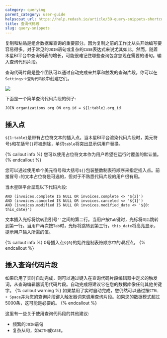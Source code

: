 ```yaml
---
category: querying
parent_category: user-guide
helpscout_url: https://help.redash.io/article/39-query-snippets-shortcuts
title: 查询代码段
slug: query-snippets
---
```



复制和粘贴是组合数据库查询的重要部分。因为复制之前的工作比从头开始编写要容易得多。对于常见的`JOIN`语句或复杂的`CASE`表达式来说尤其如此。然而，随着木星BI平台中查询列表的增长，可能很难记住哪些查询包含您现在需要的语句。输入查询代码片段。


查询代码片段是整个团队可以通过自动完成来共享和触发的查询片段。你可以在`Settings`->`查询代码段`中创建它们。

![](/assets/images/docs/gitbook/Snippet.png)

下面是一个简单查询代码片段的例子:

```
JOIN organizations org ON org.id = ${1:table}.org_id
```  

## 插入点

`${1:table}`是带有占位符文本的插入点。当木星BI平台渲染代码片段时，美元符号`$`和花括号`{}`将被删除，单词`table`将突出显示供用户替换。

{% callout info %}
您可以使用占位符文本作为用户希望在运行时覆盖的默认值。
{% endcallout %}

您可以通过使用单个美元符号和大括号`${}`包装整数制表符顺序来指定插入点。前接冒号`:`的文本占位符是可选的，但对于不熟悉代码片段的用户很有用。


当木星BI平台呈现以下代码片段:

	AND (invoices.complete IS NULL OR invoices.complete <> '${2}')
	AND (invoices.canceled IS NULL OR invoices.canceled <> '${1}')
	AND (invoices.modified IS NULL OR invoices.modified_date <> '${0: this_date}')

文本插入光标将跳转到引号`''`之间的第二行。当用户按`Tab`键时，光标将`向后`跳转到第一行。当用户再次按`Tab`时，光标将跳转到第三行，`this_date`将高亮显示，提示用户输入所需的值。

{% callout info %}
0号插入点`${0}`的始终是制表符顺序中的*最后*点。
{% endcallout %}

## 插入查询代码片段
如果启用了实时自动完成，则可以通过键入在查询代码片段编辑器中定义的触发词，从查询编辑器调用代码片段。自动完成将建议它在您的数据库像任何其他关键字。
{% callout warning %}
如果禁用了实时自动完成，您仍然可以通过按`CTRL + Space`并为您的查询片段键入触发器词来调用查询片段。如果您的数据模式超过5000条，这可能是必要的。
{% endcallout %}

这里有一些关于使用查询代码段的其他建议:

  * 频繁的`JOIN`语句
  * 复杂从句，如`WITH`或`CASE`。